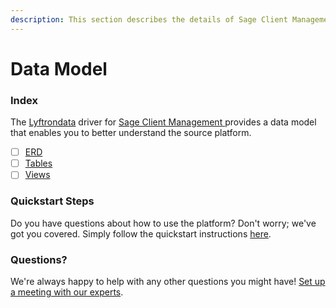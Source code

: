 ```yaml
---
description: This section describes the details of Sage Client Management ERD, Tables, and Views.
---
```


# Data Model

### Index

The  [Lyftrondata](https://www.lyftrondata.com/) driver for [Sage Client Management](https://www.lyftrondata.com/integration/sage-client-management/)[ ](https://www.lyftrondata.com/integration/sage-client-management/)provides a data model that enables you to better understand the source platform.

* [ ] [ERD](../../../business-analytics/sage-client-management/data-model/erd.md)
* [ ] [Tables](../../../business-analytics/sage-client-management/data-model/tables.md)
* [ ] [Views](../../../business-analytics/sage-client-management/data-model/views.md)

### Quickstart Steps

Do you have questions about how to use the platform? Don't worry; we've got you covered. Simply follow the quickstart instructions [here](../../../../quickstart-steps.md).

### Questions? <a href="#questions" id="questions"></a>

We're always happy to help with any other questions you might have! [Set up a meeting with our experts](https://www.lyftrondata.com/book-a-meeting/).

